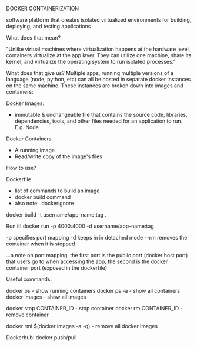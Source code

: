 DOCKER CONTAINERIZATION

software platform that creates isolated virtualized environments for building, deploying, and testing applications

What does that mean?

"Unlike virtual machines where virtualization happens at the hardware level, containers virtualize at the app layer. They can utilize one machine, share its kernel, and virtualize the operating system to run isolated processes."


What does that give us?  Multiple apps, running multiple versions of a language (node, python, etc) can all be hosted in separate docker instances on the same machine.  These instances are broken down into images and containers:

Docker Images:
- immutable & unchangeable file that contains the source code, libraries, dependencies, tools, and other files needed for an application to run.  E.g. Node

Docker Containers
- A running image
- Read/write copy of the image's files



How to use?

Dockerfile
- list of commands to build an image
- docker build command
- also note: .dockerignore

docker build -t username/app-name:tag .

Run it!
docker run -p 4000:4000 -d username/app-name:tag


-p specifies port mapping
-d keeps in in detached mode
--rm removes the container when it is stopped

...a note on port mapping, the first port is the public port (docker host port) that users go to when accessing the app, the second is the docker container port (exposed in the dockerfile)

Useful commands:

docker ps - show running containers
docker ps -a - show all containers
docker images - show all images

docker stop CONTAINER_ID - stop container
docker rm CONTAINER_ID - remove container

docker rmi $(docker images -a -q) - remove all docker images

Dockerhub:
docker push/pull